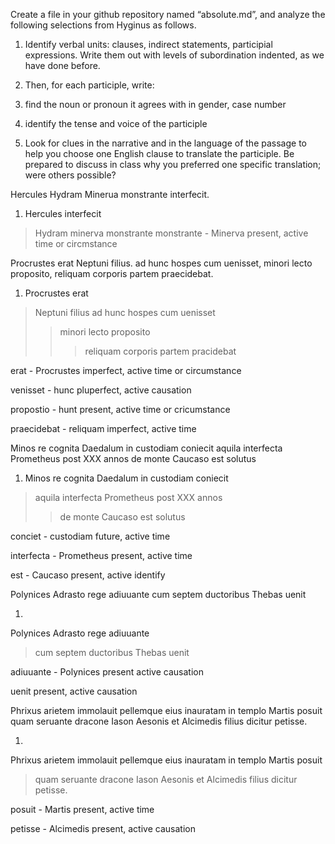 Create a file in your github repository named “absolute.md”, and analyze the following selections from Hyginus as follows.

1. Identify verbal units: clauses, indirect statements, participial expressions. 
  Write them out with levels of subordination indented, as we have done before.

2. Then, for each participle, write:

1. find the noun or pronoun it agrees with in gender, case number
2. identify the tense and voice of the participle
3. Look for clues in the narrative and in the language of the passage to help you choose one English clause to translate the participle.
 Be prepared to discuss in class why you preferred one specific translation; were others possible?
 
 
 Hercules Hydram Minerua monstrante interfecit.

1. Hercules interfecit
> Hydram minerva monstrante
monstrante - Minerva
present, active
time or circmstance

Procrustes erat Neptuni filius. ad hunc hospes cum uenisset, minori lecto proposito, reliquam corporis partem praecidebat.

1. Procrustes erat
> Neptuni filius
ad hunc hospes
> cum uenisset
>> minori lecto proposito
>>> reliquam corporis partem pracidebat

erat - Procrustes
imperfect, active
time or circumstance

venisset - hunc
pluperfect, active
causation

propostio - hunt
present, active
time or cricumstance

praecidebat - reliquam
imperfect, active
time 


Minos re cognita Daedalum in custodiam coniecit
aquila interfecta Prometheus post ⅩⅩⅩ annos de monte Caucaso est solutus

1. Minos re cognita Daedalum in custodiam coniecit
> aquila interfecta Prometheus post ⅩⅩⅩ annos 
>> de monte Caucaso est solutus

conciet - custodiam
future, active
time

interfecta - Prometheus
present, active
time

est - Caucaso
present, active
identify


Polynices Adrasto rege adiuuante cum septem ductoribus Thebas uenit

1. 
Polynices Adrasto rege adiuuante
> cum septem ductoribus Thebas uenit

adiuuante - Polynices
present active
causation

uenit
present, active
causation


Phrixus arietem immolauit pellemque eius inauratam in templo Martis posuit 
quam seruante dracone Iason Aesonis et Alcimedis filius dicitur petisse.

1. 
Phrixus arietem immolauit pellemque eius inauratam in templo Martis posuit 
> quam seruante dracone Iason Aesonis et Alcimedis filius dicitur petisse.

posuit - Martis
present, active
time

petisse - Alcimedis
present, active
causation























































 
 
